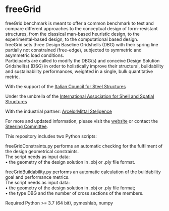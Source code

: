 # freeGrid
freeGrid benchmark is meant to offer a common benchmark to test and compare different approaches to the conceptual design of form-resistant structures, from the classical man-based heuristic design, to the experimental-based design, to the computational based design.\
freeGrid sets three Design Baseline Gridshells (DBG) with their spring line partially not constrained (free-edge), subjected to symmetric and asymmetric load conditions.\
Participants are called to modify the DBG(s) and conceive Design Solution Gridshell(s) (DSG) in order to holistically improve their structural, buildability and sustainability  performances, weighted in a single, bulk quantitative metric.  


With the support of the [Italian Council for Steel Structures](https://www.collegiotecniciacciaio.it/)

Under the umbrella of the [International Association for Shell and Spatial Structures](https://iass-structures.org/)

With the industrial partner: [ArcelorMittal Steligence](https://steligence.arcelormittal.com/) 

For more and updated information, please visit the [website](https://sites.google.com/view/freegrid) or contact the [Steering Committee](mailto:freegrid@ctanet.it).


This repository includes two Python scripts:

freeGridConstraints.py performs an automatic checking for the fulfilment of the design geometrical constraints. \
The script needs as input data: \
•	the geometry of the design solution in .obj or .ply file format.

freeGridBuildability.py performs an automatic calculation of the buildability goal and performance metrics.\
The script needs as input data:\
•	the geometry of the design solution in .obj or .ply file format; \
•	the type DBG and the number of cross sections of the members.



Required Python >= 3.7 (64 bit), pymeshlab, numpy
